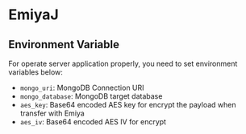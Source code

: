 # EmiyaJ

## Environment Variable
For operate server application properly, you need to set environment variables below:

 - `mongo_uri`: MongoDB Connection URI
 - `mongo_database`: MongoDB target database
 - `aes_key`: Base64 encoded AES key for encrypt the payload when transfer with Emiya
 - `aes_iv`: Base64 encoded AES IV for encrypt

